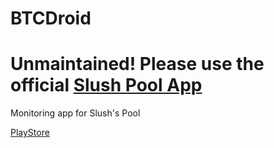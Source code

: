 BTCDroid
========

# Unmaintained! Please use the official [Slush Pool App](https://play.google.com/store/apps/details?id=com.slushpool.app)

Monitoring app for Slush's Pool

[PlayStore](https://play.google.com/store/apps/details?id=com.eiabea.btcdroid)

